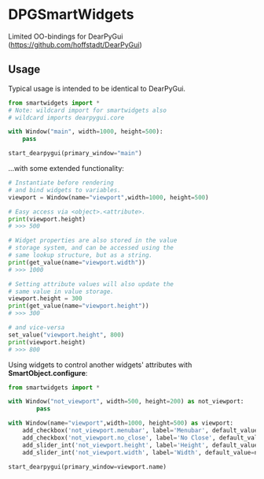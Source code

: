 # DPGSmartWidgets
Limited OO-bindings for DearPyGui (https://github.com/hoffstadt/DearPyGui)

## Usage

Typical usage is intended to be identical to DearPyGui.

```Python
from smartwidgets import *
# Note: wildcard import for smartwidgets also 
# wildcard imports dearpygui.core

with Window("main", width=1000, height=500):
    pass

start_dearpygui(primary_window="main")
```

...with some extended functionality:

```Python
# Instantiate before rendering
# and bind widgets to variables.
viewport = Window(name="viewport",width=1000, height=500)

# Easy access via <object>.<attribute>.
print(viewport.height)
# >>> 500

# Widget properties are also stored in the value
# storage system, and can be accessed using the
# same lookup structure, but as a string.
print(get_value(name="viewport.width"))
# >>> 1000

# Setting attribute values will also update the
# same value in value storage.
viewport.height = 300
print(get_value(name="viewport.height"))
# >>> 300

# and vice-versa
set_value("viewport.height", 800)
print(viewport.height)
# >>> 800
```

Using widgets to control another widgets' attributes with **SmartObject.configure**:

```Python
from smartwidgets import *

with Window("not_viewport", width=500, height=200) as not_viewport:
        pass

with Window(name="viewport",width=1000, height=500) as viewport:
    add_checkbox('not_viewport.menubar', label='Menubar', default_value=False, callback=not_viewport.configure)
    add_checkbox('not_viewport.no_close', label='No Close', default_value=False, callback=not_viewport.configure)
    add_slider_int('not_viewport.height', label='Height', default_value=not_viewport.height, min_value=10, max_value=1000, callback=not_viewport.configure)
    add_slider_int('not_viewport.width', label='Width', default_value=not_viewport.width, min_value=10, max_value=1000, callback=not_viewport.configure)

start_dearpygui(primary_window=viewport.name)
```


